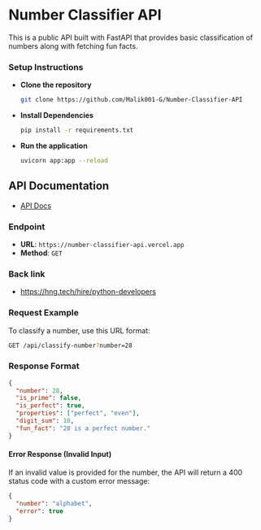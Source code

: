 

# Number Classifier API

This is a public API built with FastAPI that provides basic classification of numbers along with fetching fun facts.

### Setup Instructions

- **Clone the repository**
  ```bash
  git clone https://github.com/Malik001-G/Number-Classifier-API
  ```

- **Install Dependencies**
  ```bash
  pip install -r requirements.txt
  ```

- **Run the application**
  ```bash
  uvicorn app:app --reload
  ```

## API Documentation
- [API Docs](https://number-classifier-api.vercel.app/docs)

### Endpoint

- **URL**: `https://number-classifier-api.vercel.app`
- **Method**: `GET`



### Back link 
- https://hng.tech/hire/python-developers

### Request Example

To classify a number, use this URL format:

```bash
GET /api/classify-number?number=28
```

### Response Format

```json
{
  "number": 28,
  "is_prime": false,
  "is_perfect": true,
  "properties": ["perfect", "even"],
  "digit_sum": 10,
  "fun_fact": "28 is a perfect number."
}
```

#### Error Response (Invalid Input)

If an invalid value is provided for the number, the API will return a 400 status code with a custom error message:

```json
{
  "number": "alphabet",
  "error": true
}
